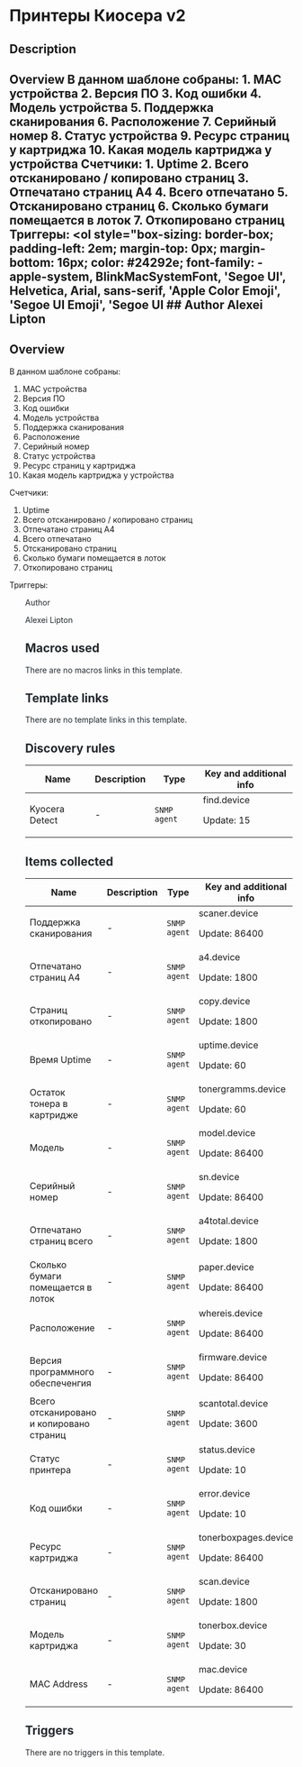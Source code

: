 # Принтеры Киосера v2

## Description

## Overview В данном шаблоне собраны: 1. MAC устройства 2. Версия ПО 3. Код ошибки 4. Модель устройства 5. Поддержка сканирования 6. Расположение 7. Серийный номер 8. Статус устройства 9. Ресурс страниц у картриджа 10. Какая модель картриджа у устройства Счетчики: 1. Uptime 2. Всего отсканировано / копировано страниц 3. Отпечатано страниц А4 4. Всего отпечатано 5. Отсканировано страниц 6. Сколько бумаги помещается в лоток 7. Откопировано страниц Триггеры: <ol style="box-sizing: border-box; padding-left: 2em; margin-top: 0px; margin-bottom: 16px; color: #24292e; font-family: -apple-system, BlinkMacSystemFont, 'Segoe UI', Helvetica, Arial, sans-serif, 'Apple Color Emoji', 'Segoe UI Emoji', 'Segoe UI ## Author Alexei Lipton 

## Overview

В данном шаблоне собраны:


1. MAC устройства
2. Версия ПО
3. Код ошибки
4. Модель устройства
5. Поддержка сканирования
6. Расположение
7. Серийный номер
8. Статус устройства
9. Ресурс страниц у картриджа
10. Какая модель картриджа у устройства


Счетчики:


1. Uptime
2. Всего отсканировано / копировано страниц
3. Отпечатано страниц А4
4. Всего отпечатано
5. Отсканировано страниц
6. Сколько бумаги помещается в лоток
7. Откопировано страниц


Триггеры:


<ol style="box-sizing: border-box; padding-left: 2em; margin-top: 0px; margin-bottom: 16px; color: #24292e; font-family: -apple-system, BlinkMacSystemFont, 'Segoe UI', Helvetica, Arial, sans-serif, 'Apple Color Emoji', 'Segoe UI Emoji', 'Segoe UI 

## Author

Alexei Lipton

## Macros used

There are no macros links in this template.

## Template links

There are no template links in this template.

## Discovery rules

|Name|Description|Type|Key and additional info|
|----|-----------|----|----|
|Kyocera Detect|<p>-</p>|`SNMP agent`|find.device<p>Update: 15</p>|
## Items collected

|Name|Description|Type|Key and additional info|
|----|-----------|----|----|
|Поддержка сканирования|<p>-</p>|`SNMP agent`|scaner.device<p>Update: 86400</p>|
|Отпечатано страниц А4|<p>-</p>|`SNMP agent`|a4.device<p>Update: 1800</p>|
|Страниц откопировано|<p>-</p>|`SNMP agent`|copy.device<p>Update: 1800</p>|
|Время Uptime|<p>-</p>|`SNMP agent`|uptime.device<p>Update: 60</p>|
|Остаток тонера в картридже|<p>-</p>|`SNMP agent`|tonergramms.device<p>Update: 60</p>|
|Модель|<p>-</p>|`SNMP agent`|model.device<p>Update: 86400</p>|
|Серийный номер|<p>-</p>|`SNMP agent`|sn.device<p>Update: 86400</p>|
|Отпечатано страниц всего|<p>-</p>|`SNMP agent`|a4total.device<p>Update: 1800</p>|
|Сколько бумаги помещается в лоток|<p>-</p>|`SNMP agent`|paper.device<p>Update: 86400</p>|
|Расположение|<p>-</p>|`SNMP agent`|whereis.device<p>Update: 86400</p>|
|Версия программного обеспеченгия|<p>-</p>|`SNMP agent`|firmware.device<p>Update: 86400</p>|
|Всего отсканировано и копировано страниц|<p>-</p>|`SNMP agent`|scantotal.device<p>Update: 3600</p>|
|Статус принтера|<p>-</p>|`SNMP agent`|status.device<p>Update: 10</p>|
|Код ошибки|<p>-</p>|`SNMP agent`|error.device<p>Update: 10</p>|
|Ресурс картриджа|<p>-</p>|`SNMP agent`|tonerboxpages.device<p>Update: 86400</p>|
|Отсканировано страниц|<p>-</p>|`SNMP agent`|scan.device<p>Update: 1800</p>|
|Модель картриджа|<p>-</p>|`SNMP agent`|tonerbox.device<p>Update: 30</p>|
|MAC Address|<p>-</p>|`SNMP agent`|mac.device<p>Update: 86400</p>|
## Triggers

There are no triggers in this template.

